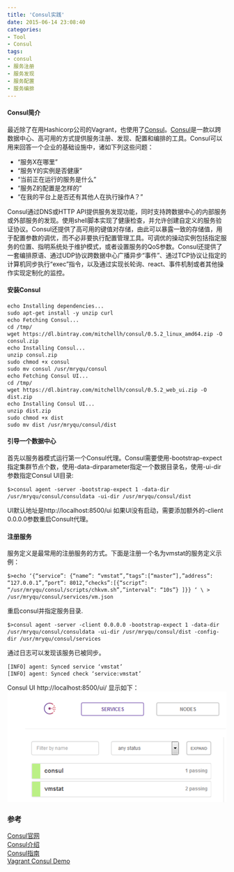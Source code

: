 ```yaml
---
title: 'Consul实践'
date: 2015-06-14 23:08:40
categories: 
- Tool
- Consul
tags: 
- consul
- 服务注册
- 服务发现
- 服务配置
- 服务编排
---
```

#### Consul简介

最近除了在用Hashicorp公司的Vagrant，也使用了[Consul](https://www.consul.io/)。[Consul](https://www.consul.io/)是一款以跨数据中心、高可用的方式提供服务注册、发现、配置和编排的工具。Consul可以用来回答一个企业的基础设施中，诸如下列这些问题：

- “服务X在哪里”
- “服务Y的实例是否健康”
- “当前正在运行的服务是什么”
- “服务Z的配置是怎样的”
- “在我的平台上是否还有其他人在执行操作A？”

Consul通过DNS或HTTP API提供服务发现功能，同时支持跨数据中心的内部服务或外部服务的发现。使用shell脚本实现了健康检查，并允许创建自定义的服务验证协议。Consul还提供了高可用的键值对存储，由此可以暴露一致的存储值，用于配置参数的调优，而不必非要执行配置管理工具。可调优的操动实例包括指定服务的位置、指明系统处于维护模式，或者设置服务的QoS参数。Consul还提供了一套编排原语、通过UDP协议跨数据中心广播异步“事件”、通过TCP协议让指定的计算机同步执行“exec”指令，以及通过实现长轮询、react、事件机制或者其他操作实现定制化的监控。

#### 安装Consul

```
echo Installing dependencies...
sudo apt-get install -y unzip curl
echo Fetching Consul...
cd /tmp/
wget https://dl.bintray.com/mitchellh/consul/0.5.2_linux_amd64.zip -O consul.zip
echo Installing Consul...
unzip consul.zip
sudo chmod +x consul
sudo mv consul /usr/mryqu/consul
echo Fetching Consul UI...
cd /tmp/
wget https://dl.bintray.com/mitchellh/consul/0.5.2_web_ui.zip -O dist.zip
echo Installing Consul UI...
unzip dist.zip
sudo chmod +x dist
sudo mv dist /usr/mryqu/consul/dist
```

#### 引导一个数据中心

首先以服务器模式运行第一个Consul代理。Consul需要使用-bootstrap-expect指定集群节点个数，使用-data-dirparameter指定一个数据目录名，使用-ui-dir参数指定Consul UI目录:
```
$>consul agent -server -bootstrap-expect 1 -data-dir /usr/mryqu/consul/consuldata -ui-dir /usr/mryqu/consul/dist
```
UI默认地址是http://localhost:8500/ui
如果UI没有启动，需要添加额外的-client 0.0.0.0参数重启Consult代理。

#### 注册服务

服务定义是最常用的注册服务的方式。下面是注册一个名为vmstat的服务定义示例：
```
$>echo ‘{“service”: {“name”: “vmstat”,”tags”:[“master”],”address”: “127.0.0.1”,”port”: 8012,”checks”:[{“script”: “/usr/mryqu/consul/scripts/chkvm.sh”,”interval”: “10s”} ]}} ‘ \ > /usr/mryqu/consul/services/vm.json
```
重启consul并指定服务目录.
```
$>consul agent -server -client 0.0.0.0 -bootstrap-expect 1 -data-dir /usr/mryqu/consul/consuldata -ui-dir /usr/mryqu/consul/dist -config-dir /usr/mryqu/consul/services
```
通过日志可以发现该服务已被同步。
```
[INFO] agent: Synced service ‘vmstat’
[INFO] agent: Synced check ‘service:vmstat’
```
Consul UI http://localhost:8500/ui/ 显示如下：
![Consul实践](/images/2015/6/0026uWfMgy6T4bdWupRdb.png)

### 参考

[Consul官网](https://www.consul.io/)  
[Consul介绍](http://www.consul.io/intro/index.html)  
[Consul指南](http://www.consul.io/docs/guides/index.html)  
[Vagrant Consul Demo](https://github.com/hashicorp/consul/tree/master/demo/vagrant-cluster)  